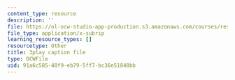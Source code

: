 ```yaml
---
content_type: resource
description: ''
file: https://ol-ocw-studio-app-production.s3.amazonaws.com/courses/res-3-002-collaborative-design-and-creative-expression-with-arduino-microcontrollers-january-iap-2017/91a6c58548f9eb795ff7bc36e51848bb_WyEwjQt8gfQ.srt
file_type: application/x-subrip
learning_resource_types: []
resourcetype: Other
title: 3play caption file
type: OCWFile
uid: 91a6c585-48f9-eb79-5ff7-bc36e51848bb
---
```

